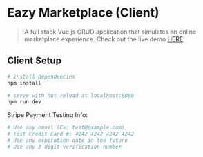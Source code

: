 # Eazy Marketplace (Client)

> A full stack Vue.js CRUD application that simulates an online marketplace experience. Check out the live demo [HERE](https://eazy-marketplace.firebaseapp.com/#/)!

## Client Setup

``` bash
# install dependencies
npm install

# serve with hot reload at localhost:8080
npm run dev

```

Stripe Payment Testing Info:
``` bash
# Use any email (Ex: test@example.com)
# Test Credit Card #: 4242 4242 4242 4242
# Use any expiration date in the future
# Use any 3 digit verification number

``` 